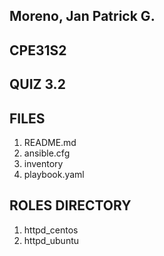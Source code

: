 ## Moreno, Jan Patrick G.
## CPE31S2
## QUIZ 3.2

## FILES

1. README.md
2. ansible.cfg
3. inventory
4. playbook.yaml

## ROLES DIRECTORY

1. httpd_centos
2. httpd_ubuntu
